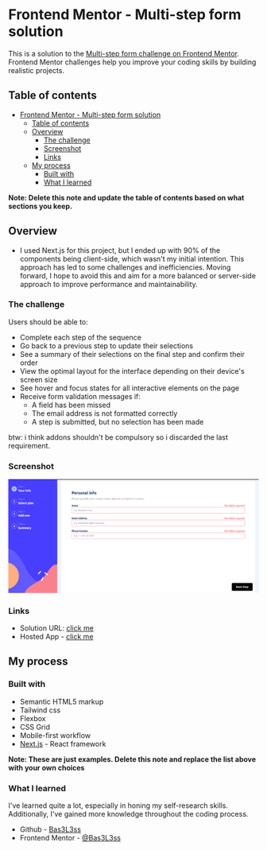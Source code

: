 # Frontend Mentor - Multi-step form solution

This is a solution to the [Multi-step form challenge on Frontend Mentor](https://www.frontendmentor.io/challenges/multistep-form-YVAnSdqQBJ). Frontend Mentor challenges help you improve your coding skills by building realistic projects.

## Table of contents

- [Frontend Mentor - Multi-step form solution](#frontend-mentor---multi-step-form-solution)
  - [Table of contents](#table-of-contents)
  - [Overview](#overview)
    - [The challenge](#the-challenge)
    - [Screenshot](#screenshot)
    - [Links](#links)
  - [My process](#my-process)
    - [Built with](#built-with)
    - [What I learned](#what-i-learned)

**Note: Delete this note and update the table of contents based on what sections you keep.**

## Overview

- I used Next.js for this project, but I ended up with 90% of the components being client-side, which wasn't my initial intention. This approach has led to some challenges and inefficiencies. Moving forward, I hope to avoid this and aim for a more balanced or server-side approach to improve performance and maintainability.

### The challenge

Users should be able to:

- Complete each step of the sequence
- Go back to a previous step to update their selections
- See a summary of their selections on the final step and confirm their order
- View the optimal layout for the interface depending on their device's screen size
- See hover and focus states for all interactive elements on the page
- Receive form validation messages if:
  - A field has been missed
  - The email address is not formatted correctly
  - A step is submitted, but no selection has been made

btw: i think addons shouldn't be compulsory so i discarded the last requirement.

### Screenshot

![](./screenshot.png)

### Links

- Solution URL: [click me](https://github.com/Bas3L3ss/frontend-challange-5-4-)
- Hosted App - [click me](https://frontend-challange-5-4.vercel.app/)

## My process

### Built with

- Semantic HTML5 markup
- Tailwind css
- Flexbox
- CSS Grid
- Mobile-first workflow
- [Next.js](https://nextjs.org/) - React framework

**Note: These are just examples. Delete this note and replace the list above with your own choices**

### What I learned

I've learned quite a lot, especially in honing my self-research skills. Additionally, I've gained more knowledge throughout the coding process.

- Github - [Bas3L3ss](https://github.com/Bas3L3ss)
- Frontend Mentor - [@Bas3L3ss](https://www.frontendmentor.io/profile/Bas3L3ss)

